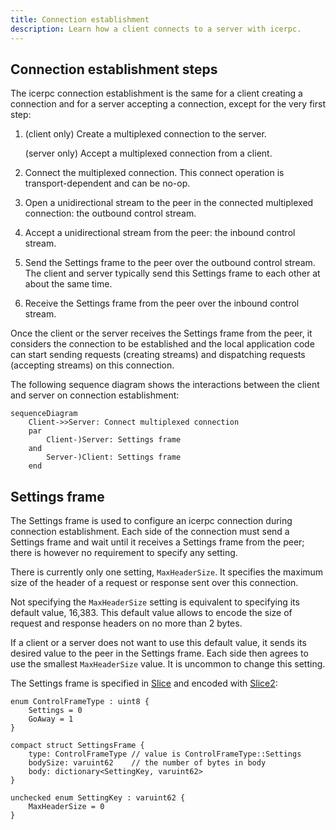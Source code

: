 ```yaml
---
title: Connection establishment
description: Learn how a client connects to a server with icerpc.
---
```


## Connection establishment steps

The icerpc connection establishment is the same for a client creating a connection and for a server accepting a
connection, except for the very first step:

1. (client only) Create a multiplexed connection to the server.

    (server only) Accept a multiplexed connection from a client.

2. Connect the multiplexed connection. This connect operation is transport-dependent and can be no-op.

3. Open a unidirectional stream to the peer in the connected multiplexed connection: the outbound control stream.

4. Accept a unidirectional stream from the peer: the inbound control stream.

5. Send the Settings frame to the peer over the outbound control stream.
The client and server typically send this Settings frame to each other at about the same time.

6. Receive the Settings frame from the peer over the inbound control stream.

Once the client or the server receives the Settings frame from the peer, it considers the connection to be established
and the local application code can start sending requests (creating streams) and dispatching requests (accepting
streams) on this connection.

The following sequence diagram shows the interactions between the client and server on connection establishment:

```mermaid
sequenceDiagram
    Client->>Server: Connect multiplexed connection
    par
        Client-)Server: Settings frame
    and
        Server-)Client: Settings frame
    end
```

## Settings frame

The Settings frame is used to configure an icerpc connection during connection establishment. Each side of the
connection must send a Settings frame and wait until it receives a Settings frame from the peer; there is however no
requirement to specify any setting.

There is currently only one setting, `MaxHeaderSize`. It specifies the maximum size of the header of a request or
response sent over this connection.

Not specifying the `MaxHeaderSize` setting is equivalent to specifying its default value, 16,383. This default value
allows to encode the size of request and response headers on no more than 2 bytes.

If a client or a server does not want to use this default value, it sends its desired value to the peer in the Settings
frame. Each side then agrees to use the smallest `MaxHeaderSize` value. It is uncommon to change this setting.

The Settings frame is specified in [Slice][slice] and encoded with [Slice2][slice2]:

```slice
enum ControlFrameType : uint8 {
    Settings = 0
    GoAway = 1
}

compact struct SettingsFrame {
    type: ControlFrameType // value is ControlFrameType::Settings
    bodySize: varuint62    // the number of bytes in body
    body: dictionary<SettingKey, varuint62>
}

unchecked enum SettingKey : varuint62 {
    MaxHeaderSize = 0
}
```

[slice]: ../../slice
[slice2]: ../../slice/language-guide/slice1-or-slice2
